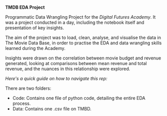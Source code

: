 **TMDB EDA Project**

Programmatic Data Wrangling Project for the _Digital Futures Academy_.  It was a project conducted in a day, including the notebook itself and presentation of key insights.

The aim of the project was to load, clean, analyse, and visualise the data in The Movie Data Base, in order to practise the EDA and data wrangling skills learned during the Academy. 

Insights were drawn on the correlation between movie budget and revenue generated, looking at comparisons between mean revenue and total revenue, and the nuances in this relationship were explored.

_Here's a quick guide on how to navigate this rep:_

There are two folders:

- Code: Contains one file of python code, detailing the entire EDA process.
- Data: Contains one .csv file on TMBD.
